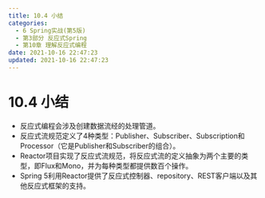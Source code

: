 ```yaml
---
title: 10.4 小结
categories: 
  - 6 Spring实战(第5版)
  - 第3部分 反应式Spring
  - 第10章 理解反应式编程
date: 2021-10-16 22:47:23
updated: 2021-10-16 22:47:23
---
```

# 10.4 小结
- 反应式编程会涉及创建数据流经的处理管道。
- 反应式流规范定义了4种类型：Publisher、Subscriber、Subscription和Processor（它是Publisher和Subscriber的组合）。
- Reactor项目实现了反应式流规范，将反应式流的定义抽象为两个主要的类型，即Flux和Mono，并为每种类型都提供数百个操作。
- Spring 5利用Reactor提供了反应式控制器、repository、REST客户端以及其他反应式框架的支持。
